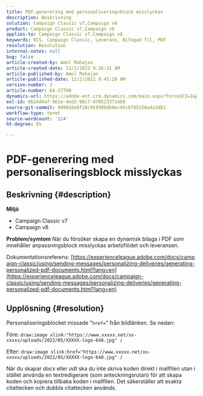 ```yaml
---
title: PDF-generering med personaliseringsblock misslyckas
description: Beskrivning
solution: Campaign Classic v7,Campaign v8
product: Campaign Classic v7,Campaign v8
applies-to: Campaign Classic v7,Campaign v8
keywords: KCS, Campaign Classic, Leverans, Bifogad fil, PDF
resolution: Resolution
internal-notes: null
bug: false
article-created-by: Amol Mahajan
article-created-date: 12/2/2022 9:36:31 AM
article-published-by: Amol Mahajan
article-published-date: 12/2/2022 9:45:20 AM
version-number: 3
article-number: KA-17700
dynamics-url: https://adobe-ent.crm.dynamics.com/main.aspx?forceUCI=1&pagetype=entityrecord&etn=knowledgearticle&id=824a27cc-2472-ed11-9561-6045bd006b4b
exl-id: 0b24d4af-961e-4ed2-98c7-0705233714b0
source-git-commit: 9996d3e6f18c919309db0ec45cbf85158a4a3db1
workflow-type: tm+mt
source-wordcount: '114'
ht-degree: 6%

---
```


# PDF-generering med personaliseringsblock misslyckas

## Beskrivning {#description}

<b>Miljö</b>
- Campaign Classic v7
- Campaign v8



<b>Problem/symtom</b>
När du försöker skapa en dynamisk bilaga i PDF som innehåller anpassningsblock misslyckas arbetsflödet och leveransen.

Dokumentationsreferens: [https://experienceleague.adobe.com/docs/campaign-classic/using/sending-messages/personalizing-deliveries/generating-personalized-pdf-documents.html?lang=en](https://experienceleague.adobe.com/docs/campaign-classic/using/sending-messages/personalizing-deliveries/generating-personalized-pdf-documents.html?lang=en)


## Upplösning {#resolution}


Personaliseringsblocket missade &quot;`href=`&quot; från bildlänken. Se nedan:

Före:
`draw:image xlink:"https://www.xxxxx.net/xx-xxxxx/uploads/2022/05/XXXXX-logo-648.jpg" /`

Efter:
`draw:image xlink:href="https://www.xxxxx.net/xx-xxxxx/uploads/2022/05/XXXXX-logo-648.jpg" /`

När du skapar *docx* eller *odt* ska du inte skriva koden direkt i mallfilen utan i stället använda en textredigerare (som anteckningsrutan) för att skapa koden och kopiera tillbaka koden i mallfilen. Det säkerställer att exakta citattecken och dubbla citattecken används.
